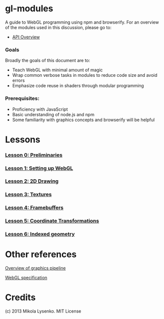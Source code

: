 gl-modules
==========
A guide to WebGL programming using npm and browserify.  For an overview of the modules used in this discussion, please go to:

* [API Overview](API.md)

### Goals

Broadly the goals of this document are to:

* Teach WebGL with minimal amount of magic
* Wrap common verbose tasks in modules to reduce code size and avoid errors
* Emphasize code reuse in shaders through modular programming

### Prerequisites:

* Proficiency with JavaScript
* Basic understanding of node.js and npm
* Some familiarity with graphics concepts and browserify will be helpful

# Lessons

### [Lesson 0: Preliminaries](https://github.com/mikolalysenko/gl-modules/blob/master/Lesson00/README.md)

### [Lesson 1: Setting up WebGL](https://github.com/mikolalysenko/gl-modules/blob/master/Lesson01/README.md)

### [Lesson 2: 2D Drawing](https://github.com/mikolalysenko/gl-modules/blob/master/Lesson02/README.md)

### [Lesson 3: Textures](https://github.com/mikolalysenko/gl-modules/blob/master/Lesson03/README.md)

### [Lesson 4: Framebuffers](https://github.com/mikolalysenko/gl-modules/blob/master/Lesson04/README.md)

### [Lesson 5: Coordinate Transformations](https://github.com/mikolalysenko/gl-modules/blob/master/Lesson05/README.md)

### [Lesson 6: Indexed geometry](https://github.com/mikolalysenko/gl-modules/blob/master/Lesson06/README.md)

# Other references

[Overview of graphics pipeline](http://acko.net/files/fullfrontal/fullfrontal/webglmath/online.html)

[WebGL specification](http://www.khronos.org/registry/webgl/specs/latest/)

# Credits
(c) 2013 Mikola Lysenko. MIT License